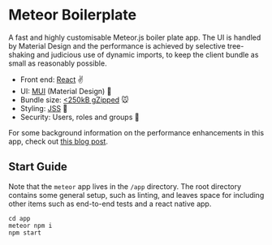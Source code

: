 # Meteor Boilerplate

A fast and highly customisable Meteor.js boiler plate app.
The UI is handled by Material Design and the performance is achieved 
by selective tree-shaking and judicious use of dynamic imports, to
keep the client bundle as small as reasonably possible.

* Front end: [React](https://reactjs.org/) ✌️
* UI: [MUI](https://material-ui.com/) (Material Design) 🎨
* Bundle size: [<250kB gZipped](https://www.ninjapixel.io/meteor-bundle-size.html) 🐭
* Styling: [JSS](http://cssinjs.org/) 💅
* Security: Users, roles and groups 🔐



For some background information on the performance enhancements in this app, check out [this blog post](https://www.ninjapixel.io/meteor-bundle-size.html).

## Start Guide

Note that the `meteor` app lives in the `/app` directory. The root directory contains
some general setup, such as linting, and leaves space for including other items such as end-to-end
tests and a react native app.

```
cd app
meteor npm i
npm start
```

